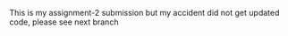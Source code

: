 This is my assignment-2 submission but my accident did not get updated code, please see next branch
